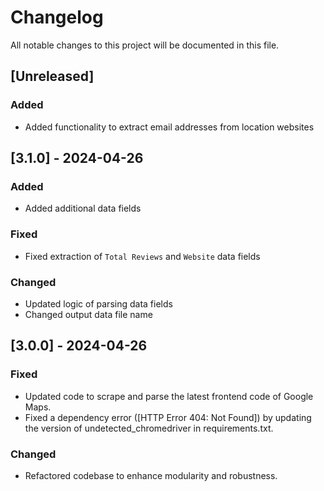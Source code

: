 # Changelog

All notable changes to this project will be documented in this file.


## [Unreleased]
### Added
- Added functionality to extract email addresses from location websites

## [3.1.0] - 2024-04-26
### Added
- Added additional data fields

### Fixed
- Fixed extraction of `Total Reviews` and `Website` data fields

### Changed
- Updated logic of parsing data fields
- Changed output data file name

## [3.0.0] - 2024-04-26

### Fixed
- Updated code to scrape and parse the latest frontend code of Google Maps.
- Fixed a dependency error ([HTTP Error 404: Not Found]) by updating the version of undetected_chromedriver in requirements.txt.

### Changed
- Refactored codebase to enhance modularity and robustness.
